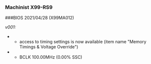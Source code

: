 ### Machinist X99-RS9
###BIOS 2021/04/28 (X99MA012)

*v001:*
* + access to timing settings is now available (item name "Memory Timings & Voltage Override")
* + BCLK 100.00MHz (0.00% SSC)
